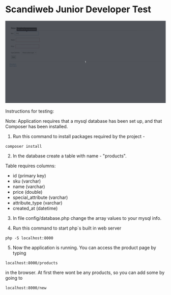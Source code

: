 # Scandiweb Junior Developer Test

![](scandiweb-app-test.gif)

Instructions for testing:

Note: Application requires that a mysql database has been set up, and that Composer has been installed.

1. Run this command to install packages required by the project -
```
composer install
```

2. In the database create a table with name - "products".

Table requires columns:
  - id (primary key)
  - sku (varchar)
  - name (varchar)
  - price (double)
  - special_attribute (varchar)
  - attribute_type (varchar)
  - created_at (datetime)
  
3. In file config/database.php change the array values to your mysql info.

4. Run this command to start php`s built in web server
```
php -S localhost:8000
```

5. Now the application is running. You can access the product page by typing 
```
localhost:8000/products
```
in the browser. At first there wont be any products, so you can add some by going to 
```
localhost:8000/new
```
